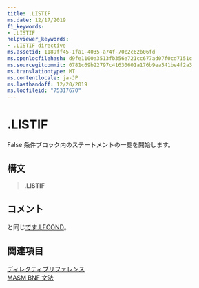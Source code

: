 ```yaml
---
title: .LISTIF
ms.date: 12/17/2019
f1_keywords:
- .LISTIF
helpviewer_keywords:
- .LISTIF directive
ms.assetid: 1189ff45-1fa1-4035-a74f-70c2c62b06fd
ms.openlocfilehash: d9fe1100a3513fb356e721cc677ad07f0cd7151c
ms.sourcegitcommit: 0781c69b22797c41630601a176b9ea541be4f2a3
ms.translationtype: MT
ms.contentlocale: ja-JP
ms.lasthandoff: 12/20/2019
ms.locfileid: "75317670"
---
```

# <a name="listif"></a>.LISTIF

False 条件ブロック内のステートメントの一覧を開始します。

## <a name="syntax"></a>構文

> **.LISTIF**

## <a name="remarks"></a>コメント

と同じ[です.LFCOND](dot-lfcond.md)。

## <a name="see-also"></a>関連項目

[ディレクティブリファレンス](directives-reference.md)\
[MASM BNF 文法](masm-bnf-grammar.md)
